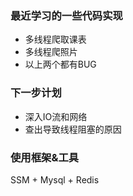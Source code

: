 ### 最近学习的一些代码实现
- 多线程爬取课表
- 多线程爬照片
- 以上两个都有BUG
### 下一步计划
- 深入IO流和网络
- 查出导致线程阻塞的原因
### 使用框架&工具
SSM + Mysql + Redis
